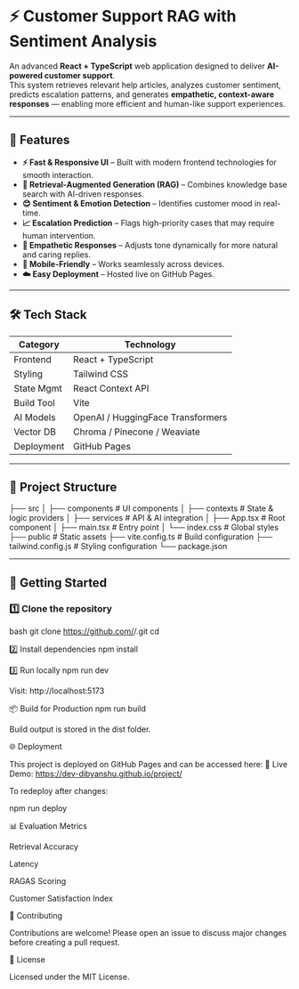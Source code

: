 # ⚡ Customer Support RAG with Sentiment Analysis

An advanced **React + TypeScript** web application designed to deliver **AI-powered customer support**.  
This system retrieves relevant help articles, analyzes customer sentiment, predicts escalation patterns, and generates **empathetic, context-aware responses** — enabling more efficient and human-like support experiences.

---

## 📌 Features

- **⚡ Fast & Responsive UI** – Built with modern frontend technologies for smooth interaction.
- **🧠 Retrieval-Augmented Generation (RAG)** – Combines knowledge base search with AI-driven responses.
- **😊 Sentiment & Emotion Detection** – Identifies customer mood in real-time.
- **📈 Escalation Prediction** – Flags high-priority cases that may require human intervention.
- **💬 Empathetic Responses** – Adjusts tone dynamically for more natural and caring replies.
- **📱 Mobile-Friendly** – Works seamlessly across devices.
- **☁️ Easy Deployment** – Hosted live on GitHub Pages.

---

## 🛠 Tech Stack

| Category       | Technology |
|----------------|------------|
| Frontend       | React + TypeScript |
| Styling        | Tailwind CSS |
| State Mgmt     | React Context API |
| Build Tool     | Vite |
| AI Models      | OpenAI / HuggingFace Transformers |
| Vector DB      | Chroma / Pinecone / Weaviate |
| Deployment     | GitHub Pages |

---

## 📂 Project Structure

├── src
│ ├── components # UI components
│ ├── contexts # State & logic providers
│ ├── services # API & AI integration
│ ├── App.tsx # Root component
│ ├── main.tsx # Entry point
│ └── index.css # Global styles
├── public # Static assets
├── vite.config.ts # Build configuration
├── tailwind.config.js # Styling configuration
└── package.json


---

## 🚀 Getting Started

### 1️⃣ Clone the repository
bash
git clone https://github.com/<your-username>/<your-repo>.git
cd <your-repo>

2️⃣ Install dependencies
npm install

3️⃣ Run locally
npm run dev


Visit: http://localhost:5173

📦 Build for Production
npm run build


Build output is stored in the dist folder.

🌐 Deployment

This project is deployed on GitHub Pages and can be accessed here:
🔗 Live Demo: https://dev-dibyanshu.github.io/project/

To redeploy after changes:

npm run deploy

📊 Evaluation Metrics

Retrieval Accuracy

Latency

RAGAS Scoring

Customer Satisfaction Index

🤝 Contributing

Contributions are welcome! Please open an issue to discuss major changes before creating a pull request.

📜 License

Licensed under the MIT License.
